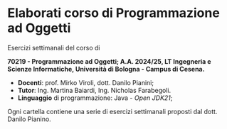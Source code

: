 # Elaborati corso di Programmazione ad Oggetti
Esercizi settimanali del corso di

**70219 - Programmazione ad Oggetti; A.A. 2024/25, LT Ingegneria e Scienze Informatiche, Università di Bologna - Campus di Cesena.**

- **Docenti**: prof. Mirko Viroli, dott. Danilo Pianini;
- **Tutor**: Ing. Martina Baiardi, Ing. Nicholas Farabegoli.
- **Linguaggio** di programmazione: Java - _Open JDK21_;

Ogni cartella contiene una serie di esercizi settimanali proposti dal dott. Danilo Pianino.
